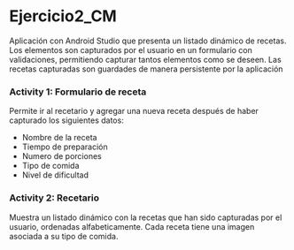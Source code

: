 # Ejercicio2_CM
Aplicación con Android Studio que presenta un listado dinámico de recetas. Los elementos son capturados por el usuario en un formulario con validaciones, permitiendo capturar tantos elementos como se deseen. Las recetas capturadas son guardades de manera persistente por la aplicación

### Activity 1: Formulario de receta
Permite ir al recetario y agregar una nueva receta después de haber capturado los siguientes datos:
* Nombre de la receta
* Tiempo de preparación
* Numero de porciones
* Tipo de comida
* Nivel de dificultad

### Activity 2: Recetario
Muestra un listado dinámico con la recetas que han sido capturadas por el usuario, ordenadas alfabeticamente. Cada receta tiene una imagen asociada a su tipo de comida.